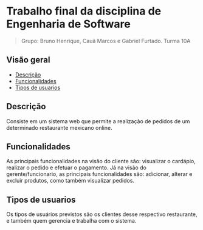 # Trabalho final da disciplina de Engenharia de Software 

>Grupo: Bruno Henrique, Cauã Marcos e Gabriel Furtado. Turma 10A

## Visão geral

  - [Descrição](#descrição)
  - [Funcionalidades](#funcionalidades)
  - [Tipos de usuarios](#tipos-de-usuarios)

## Descrição

Consiste em um sistema web que permite a realização de pedidos de um determinado restaurante mexicano online.

## Funcionalidades

As principais funcionalidades na visão do cliente são: visualizar o cardápio, realizar o pedido e efetuar o pagamento.
Já na visão do gerente/funcionario, as principais funcionalidades são: adicionar, alterar e excluir produtos, como também visualizar pedidos.

## Tipos de usuarios

Os tipos de usuários previstos são os clientes desse respectivo restaurante, e também quem gerencia e trabalha com o sistema.
